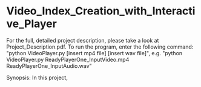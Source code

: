 # Video_Index_Creation_with_Interactive_Player
 
 For the full, detailed project description, please take a look at Project_Description.pdf. To run the program, enter the following command: "python VideoPlayer.py [insert mp4 file] [insert wav file]", e.g. "python VideoPlayer.py ReadyPlayerOne_InputVideo.mp4 ReadyPlayerOne_InputAudio.wav"

 Synopsis: In this project, 